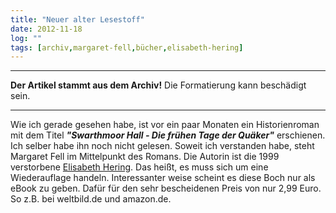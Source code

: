 ```yaml
---
title: "Neuer alter Lesestoff"
date: 2012-11-18
log: ""
tags: [archiv,margaret-fell,bücher,elisabeth-hering]
---
```

<hr><b>Der Artikel stammt aus dem Archiv!</b> Die Formatierung kann beschädigt sein.<hr>

<p>Wie ich gerade gesehen habe, ist vor ein paar Monaten ein Historienroman mit dem Titel <i><b>"Swarthmoor Hall - Die frühen Tage der Quäker"</b></i> erschienen. Ich selber habe ihn noch nicht gelesen. Soweit ich verstanden habe, steht Margaret Fell im Mittelpunkt des Romans. Die Autorin ist die 1999 verstorbene <a href="http://de.wikipedia.org/wiki/Elisabeth_Hering">Elisabeth Hering</a>. Das heißt, es muss sich um eine Wiederauflage handeln. Interessanter weise scheint es diese Boch nur als eBook zu geben. Dafür für den sehr bescheidenen Preis von nur 2,99 Euro. So z.B. bei <a hrf="http://www.weltbild.de/3/17682025-1/ebook/swarthmoor-hall.html">weltbild.de</a> und <a hrf="http://www.amazon.de/Swarthmoor-Hall-fr%C3%BChen-Qu%C3%A4ker-ebook/dp/B009SOZFOA/ref=sr_1_2?ie=UTF8&qid=1353257124&sr=8-2">amazon.de</a>. </p>
